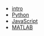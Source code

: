 - [intro](CS/lang/README.md)
- [Python](https://dzylikecode.github.io/lang-py/#/)
- [JavaScript](https://dzylikecode.github.io/lang-js/#/)
- [MATLAB](https://dzylikecode.github.io/lang-mat/#/)
